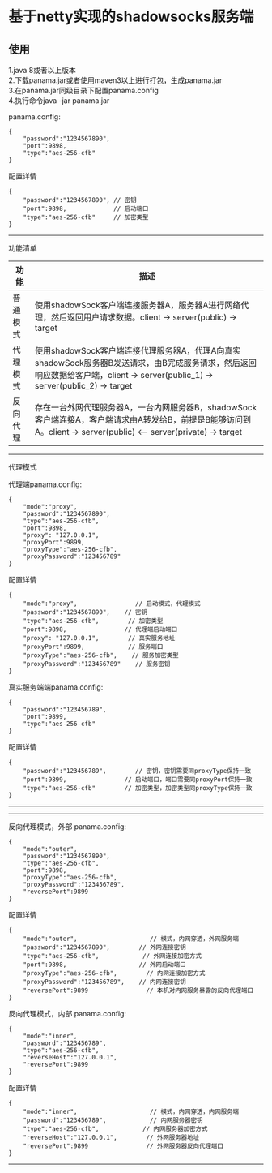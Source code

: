 基于netty实现的shadowsocks服务端
====

使用
---
1.java 8或者以上版本<br>
2.下载panama.jar或者使用maven3以上进行打包，生成panama.jar<br>
3.在panama.jar同级目录下配置panama.config<br>
4.执行命令java -jar panama.jar<br>

panama.config:
```
{
    "password":"1234567890",
    "port":9898,
    "type":"aes-256-cfb"
}
```

配置详情
```
{
    "password":"1234567890", // 密钥
    "port":9898,             // 启动端口
    "type":"aes-256-cfb"     // 加密类型
}
```
---
功能清单

功能 | 描述
---- | ----
普通模式 | 使用shadowSock客户端连接服务器A，服务器A进行网络代理，然后返回用户请求数据。client -> server(public) -> target
代理模式 | 使用shadowSock客户端连接代理服务器A，代理A向真实shadowSock服务器B发送请求，由B完成服务请求，然后返回响应数据给客户端，client -> server(public_1) -> server(public_2) -> target
反向代理 | 存在一台外网代理服务器A，一台内网服务器B，shadowSock客户端连接A，客户端请求由A转发给B，前提是B能够访问到A。client -> server(public) <-- server(private) -> target


---
代理模式 

代理端panama.config:
```
{
    "mode":"proxy",
    "password":"1234567890",
    "type":"aes-256-cfb",
    "port":9898,
    "proxy": "127.0.0.1",
    "proxyPort":9899,
    "proxyType":"aes-256-cfb",
    "proxyPassword":"123456789"
}
```

配置详情
```
{
    "mode":"proxy",                // 启动模式，代理模式
    "password":"1234567890",    // 密钥
    "type":"aes-256-cfb",        // 加密类型
    "port":9898,                // 代理端启动端口
    "proxy": "127.0.0.1",        // 真实服务地址
    "proxyPort":9899,            // 服务端口
    "proxyType":"aes-256-cfb",    // 服务加密类型
    "proxyPassword":"123456789"    // 服务密钥
}
```

真实服务端端panama.config:
```
{
    "password":"123456789",
    "port":9899,
    "type":"aes-256-cfb"
}
```

配置详情
```
{
    "password":"123456789",        // 密钥，密钥需要同proxyType保持一致
    "port":9899,                // 启动端口，端口需要同proxyPort保持一致
    "type":"aes-256-cfb"        // 加密类型，加密类型同proxyType保持一致
}
```
---

---
反向代理模式，外部 panama.config:
```
{
    "mode":"outer",
    "password":"1234567890",
    "type":"aes-256-cfb",
    "port":9898,
    "proxyType":"aes-256-cfb",
    "proxyPassword":"123456789",
    "reversePort":9899
}
```

配置详情
```
{
    "mode":"outer",                    // 模式，内网穿透，外网服务端
    "password":"1234567890",        // 外网连接密钥
    "type":"aes-256-cfb",            // 外网连接加密方式
    "port":9898,                    // 外网启动端口
    "proxyType":"aes-256-cfb",        // 内网连接加密方式
    "proxyPassword":"123456789",    // 内网连接密钥
    "reversePort":9899                // 本机对内网服务暴露的反向代理端口
}
```

反向代理模式，内部 panama.config:
```
{
    "mode":"inner",
    "password":"123456789",
    "type":"aes-256-cfb",
    "reverseHost":"127.0.0.1",
    "reversePort":9899
}
```

配置详情
```
{
    "mode":"inner",                    // 模式，内网穿透，内网服务端
    "password":"123456789",            // 内网服务器密钥
    "type":"aes-256-cfb",            // 内网服务器加密方式
    "reverseHost":"127.0.0.1",        // 外网服务器地址
    "reversePort":9899                // 外网服务器反向代理端口
}
```
---


